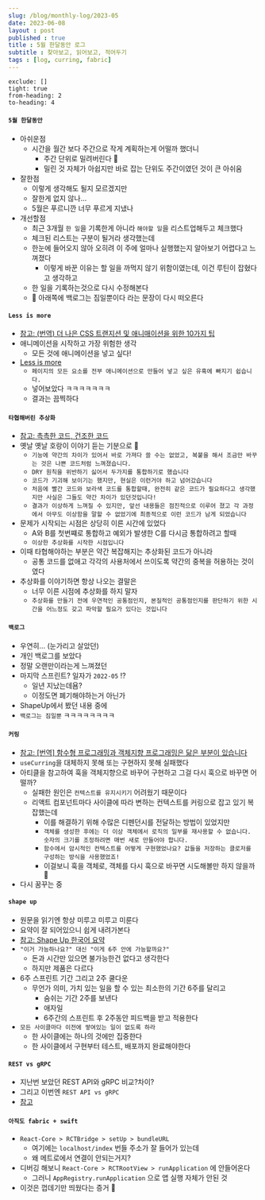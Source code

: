 ```yaml
---
slug: /blog/monthly-log/2023-05
date: 2023-06-08
layout : post
published : true
title : 5월 한달동안 로그
subtitle : 찾아보고, 읽어보고, 적어두기
tags : [log, curring, fabric]
---
```

```toc
exclude: []
tight: true
from-heading: 2
to-heading: 4
```

#### `5월 한달동안`
- 아쉬운점
  - 시간을 월간 보다 주간으로 작게 계획하는게 어떨까 했더니
	- 주간 단위로 밀려버린다 🥺
	- 밀린 것 자체가 아쉽지만 바로 잡는 단위도 주간이였던 것이 큰 아쉬움
- 잘한점
	- 이렇게 생각해도 될지 모르겠지만
	- 잘한게 없지 않나...
	- 5월은 푸르니깐 너무 푸르게 지냈나
- 개선할점
  - 최근 3개월 `한 일`을 기록한게 아니라 `해야할 일`을 리스트업해두고 체크했다
  - 체크된 리스트는 구분이 될거라 생각했는데
  - 한눈에 들어오지 않아 오히려 이 주에 얼마나 실행했는지 알아보기 어렵다고 느껴졌다
	- 이렇게 바꾼 이유는 할 일을 까먹지 않기 위함이였는데, 이건 루틴이 잡혔다고 생각하고
  - 한 일을 기록하는것으로 다시 수정해본다
  - 🤔 아래쪽에 백로그는 짐일뿐이다 라는 문장이 다시 떠오른다


#### `Less is more`
- [참고: (번역) 더 나은 CSS 트랜지션 및 애니매이션을 위한 10가지 팁](https://ykss.netlify.app/translation/ten_tips_for_better_css_transitions_and_animations)
- 애니메이션을 시작하고 가장 위험한 생각
	- 모든 것에 애니메이션을 넣고 싶다!
- [Less is more](https://ykss.netlify.app/translation/ten_tips_for_better_css_transitions_and_animations/#4-%EC%A0%81%EC%9D%80-%EA%B2%83%EC%9D%B4-%EB%8D%94-%EB%A7%8E%EC%9D%80-%EA%B2%83%EC%9E%85%EB%8B%88%EB%8B%A4)
	- `페이지의 모든 요소를 전부 애니메이션으로 만들어 넣고 싶은 유혹에 빠지기 쉽습니다.`
	- 넣어보았다 ㅋㅋㅋㅋㅋㅋㅋ
	- 결과는 끔찍하다


#### `타협해버린 추상화`
- [참고: 촉촉한 코드, 건조한 코드](https://velog.io/@gomjellie/The-Wet-Codebase)
- 옛날 옛날 호랑이 이야기 듣는 기분으로 🤡
	- `기능에 약간의 차이가 있어서 바로 가져다 쓸 수는 없었고, 복붙을 해서 조금만 바꾸는 것은 나쁜 코드처럼 느껴졌습니다.`
	- `DRY 원칙을 위반하기 싫어서 두가지를 통합하기로 했습니다`
	- `코드가 기괴해 보이기는 했지만, 현실은 이런거야 하고 넘어갔습니다`
	- `처음에 빨간 코드와 보라색 코드를 통합할때, 완전히 같은 코드가 필요하다고 생각했지만 사실은 그들도 약간 차이가 있던것입니다!`
	- `결과가 이상하게 느껴질 수 있지만, 앞선 내용들은 점진적으로 이루어 졌고 각 과정에서 아무도 이상함을 말할 수 없었기에 최종적으로 이런 코드가 남게 되었습니다`
- 문제가 시작되는 시점은 상당히 이른 시간에 있었다
	- A와 B를 첫번쨰로 통합하고 예외가 발생한 C를 다시금 통합하려고 할때
	- `이상한 추상화를 시작한 시점입니다`
- 이때 타협해야하는 부분은 약간 복잡해지는 추상화된 코드가 아니라
	- 공통 코드를 없애고 각각의 사용처에서 쓰이도록 약간의 중복을 허용하는 것이였다
- 추상화를 이야기하면 항상 나오는 결말은
	- 너무 이른 시점에 추상화를 하지 말자
	- `추상화를 만들기 전에 우연적인 공통점인지, 본질적인 공통점인지를 판단하기 위한 시간을 어느정도 갖고 파악할 필요가 있다는 것입니다`


#### `백로그`
- 우연히... (눈가리고 살았던)
- 개인 백로그를 보았다
- 정말 오랜만이라는게 느껴졌던
- 마지막 스프린트? 일자가 `2022-05` ⁉️
	- 일년 지났는데욤?
	- 이정도면 폐기해야하는거 아닌가
- ShapeUp에서 봤던 내용 중에
- `백로그는 짐일뿐` ㅋㅋㅋㅋㅋㅋㅋㅋ


#### `커링`
- [참고: [번역] 함수형 프로그래밍과 객체지향 프로그래밍은 닮은 부분이 있습니다](https://velog.io/@typo/FP-and-OOP-are-close-sibling)
- `useCurring`을 대체하지 못해 또는 구현하지 못해 실패했다
- 아티클을 참고하여 훅을 객체지향으로 바꾸어 구현하고 그걸 다시 훅으로 바꾸면 어떨까?
	- 실패한 원인은 `컨텍스트를 유지시키기` 어려웠기 때문이다
  - 리액트 컴포넌트마다 사이클에 따라 변하는 컨텍스트를 커링으로 잡고 있기 복잡했는데
	- 이를 해결하기 위해 수많은 디펜던시를 전달하는 방법이 있었지만
	- `객체를 생성한 후에는 더 이상 객체에서 로직의 일부를 재사용할 수 없습니다. 숫자의 크기를 조정하려면 매번 새로 만들어야 합니다.`
	- `함수에서 암시적인 컨텍스트를 어떻게 구현했었나요? 값들을 저장하는 클로저를 구성하는 방식을 사용했었죠!`
	- 이걸보니 훅을 객체로, 객체를 다시 훅으로 바꾸면 시도해볼만 하지 않을까 🥺
- 다시 꿈꾸는 중


#### `shape up`
- 원문을 읽기엔 항상 미루고 미루고 미룬다
- 요약이 잘 되어있으니 쉽게 내려가본다
- [참고: Shape Up 한국어 요약](https://medium.com/@slow_scale/shape-up-%ED%95%9C%EA%B5%AD%EC%96%B4-%EC%9A%94%EC%95%BD-e6436f6eba8a)
- `"이거 가능하나요?" 대신 "이게 6주 안에 가능할까요?"`
	- 돈과 시간만 있으면 불가능한건 없다고 생각한다
	- 하지만 제품은 다르다
- 6주 스프린트 기간 그리고 2주 쿨다운
  - 무언가 의미, 가치 있는 일을 할 수 있는 최소한의 기간 6주를 달리고
	- 숨쉬는 기간 2주를 보낸다
	- 애자일
	- 6주간의 스프린트 후 2주동안 피드백을 받고 적용한다
- `모든 사이클마다 이전에 쌓여있는 일이 없도록 하라`
	- 한 사이클에는 하나의 것에만 집중한다
	- 한 사이클에서 구현부터 테스트, 배포까지 완료해야한다


#### `REST vs gRPC`
- 지난번 보았던 REST API와 gRPC 비교?차이?
- 그리고 이번엔 `REST API vs gRPC`
- [참고](https://velog.io/@superlipbalm/grpc-vs-rest-comparing-api-styles-in-practice)


#### `아직도 fabric + swift`
- `React-Core > RCTBridge > setUp > bundleURL`
	- 여기에는 `localhost/index` 번들 주소가 잘 들어가 있는데
	- 왜 메트로에서 연결이 안되는거지?
- 디버깅 해보니 `React-Core > RCTRootView > runApplication` 에 안들어온다
	- 그러니 `AppRegistry.runApplication` 으로 앱 실행 자체가 안된 것
- 이것은 껍데기만 띄웠다는 증거 🙈
